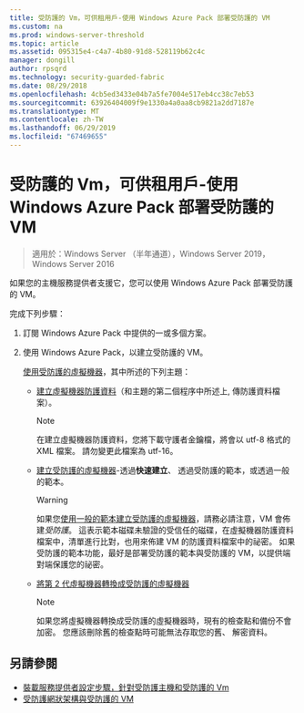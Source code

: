 ```yaml
---
title: 受防護的 Vm，可供租用戶-使用 Windows Azure Pack 部署受防護的 VM
ms.custom: na
ms.prod: windows-server-threshold
ms.topic: article
ms.assetid: 095315e4-c4a7-4b80-91d8-528119b62c4c
manager: dongill
author: rpsqrd
ms.technology: security-guarded-fabric
ms.date: 08/29/2018
ms.openlocfilehash: 4cb5ed3433e04b7a5fe7004e517eb4cc38c7eb53
ms.sourcegitcommit: 63926404009f9e1330a4a0aa8cb9821a2dd7187e
ms.translationtype: MT
ms.contentlocale: zh-TW
ms.lasthandoff: 06/29/2019
ms.locfileid: "67469655"
---
```

# <a name="shielded-vms--for-tenants---deploying-a-shielded-vm-by-using-windows-azure-pack"></a>受防護的 Vm，可供租用戶-使用 Windows Azure Pack 部署受防護的 VM

>適用於：Windows Server （半年通道），Windows Server 2019，Windows Server 2016

如果您的主機服務提供者支援它，您可以使用 Windows Azure Pack 部署受防護的 VM。

完成下列步驟：

1. 訂閱 Windows Azure Pack 中提供的一或多個方案。

2. 使用 Windows Azure Pack，以建立受防護的 VM。

    [使用受防護的虛擬機器](https://technet.microsoft.com/library/mt720674.aspx)，其中所述的下列主題：

   - [建立虛擬機器防護資料](https://technet.microsoft.com/library/mt720672.aspx)（和主題的第二個程序中所述上, 傳防護資料檔案）。
    
     > [!NOTE]
     > 在建立虛擬機器防護資料，您將下載守護者金鑰檔，將會以 utf-8 格式的 XML 檔案。 請勿變更此檔案為 utf-16。
    
   - [建立受防護的虛擬機器](https://technet.microsoft.com/library/mt720673.aspx)-透過**快速建立**、 透過受防護的範本，或透過一般的範本。
    
       > [!WARNING]
       > 如果您[使用一般的範本建立受防護的虛擬機器](https://technet.microsoft.com/library/mt720673.aspx#Anchor_2)，請務必請注意，VM 會佈建*受防護*。 這表示範本磁碟未驗證的受信任的磁碟，在虛擬機器防護資料檔案中，清單進行比對，也用來佈建 VM 的防護資料檔案中的祕密。 如果受防護的範本功能，最好是部署受防護的範本與受防護的 VM，以提供端對端保護您的祕密。
    
   - [將第 2 代虛擬機器轉換成受防護的虛擬機器](https://technet.microsoft.com/library/mt720670.aspx)
    
       > [!NOTE]
       > 如果您將虛擬機器轉換成受防護的虛擬機器時，現有的檢查點和備份不會加密。 您應該刪除舊的檢查點時可能無法存取您的舊、 解密資料。

## <a name="see-also"></a>另請參閱

- [裝載服務提供者設定步驟，針對受防護主機和受防護的 Vm](guarded-fabric-configuration-scenarios-for-shielded-vms-overview.md)
- [受防護網狀架構與受防護的 VM](guarded-fabric-and-shielded-vms-top-node.md)
